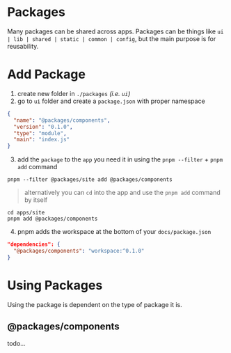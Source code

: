 # Packages
Many packages can be shared across apps. Packages can be things like `ui | lib | shared | static | common | config`, but the main purpose is for reusability.

# Add Package

1. create new folder in `./packages` *(i.e. `ui`)*
2. go to `ui` folder and create a `package.json` with proper namespace

```json
{
  "name": "@packages/components",
  "version": "0.1.0",
  "type": "module",
  "main": "index.js"
}
```

3. add the `package` to the `app` you need it in using the `pnpm --filter` + `pnpm add` command

```
pnpm --filter @packages/site add @packages/components
```

> alternatively you can `cd` into the app and use the `pnpm add` command by itself

```
cd apps/site
pnpm add @packages/components
```

4. pnpm adds the workspace at the bottom of your `docs/package.json`

```json
"dependencies": {
  "@packages/components": "workspace:^0.1.0"
}
```

# Using Packages

Using the package is dependent on the type of package it is.

## @packages/components

todo...